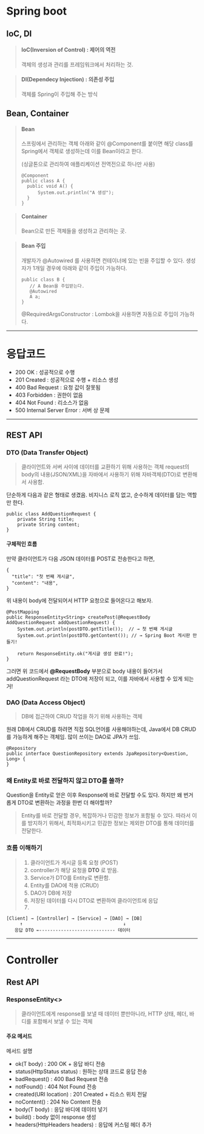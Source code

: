 # Spring boot
## IoC, DI
> #### IoC(Inversion of Control) : 제어의 역전
> 
> 객체의 생성과 관리를 프레임워크에서 처리하는 것.


> #### DI(Dependecy Injection) : 의존성 주입
> 
> 객체를 Spring이 주입해 주는 방식 


## Bean, Container
> #### Bean
> 
> 스프링에서 관리하는 객체
> 아래와 같이 @Component를 붙이면 해당 class를 Spring에서 객체로 생성하는데 이를 Bean이라고 한다. 
> 
>(싱글톤으로 관리하여 애플리케이션 전역전으로 하나만 사용)
> ```
>@Component
>public class A {
>   public void A() {
>       System.out.println("A 생성");
>   }
>}
>```

> #### Container
> 
> Bean으로 만든 객체들을 생성하고 관리하는 곳.
> 

> #### Bean 주입
> 개발자가 @Autowired 를 사용하면 컨테이너에 있는 빈을 주입할 수 있다. 생성자가 1개일 경우에 아래와 같이 주입이 가능하다.
> ```
> public class B {
>    // A Bean을 주입받는다.
>    @Autowired
>    A a;
> }
> ```
> @RequiredArgsConstructor : Lombok을 사용하면 자동으로 주입이 가능하다.

----

# 응답코드

- 200 OK : 성공적으로 수행
- 201 Created : 성공적으로 수행 + 리소스 생성
- 400 Bad Request : 요청 값이 잘못됨
- 403 Forbidden : 권한이 없음
- 404 Not Found : 리소스가 없음
- 500 Internal Server Error : 서버 상 문제

---

## REST API

### DTO (Data Transfer Object)
> 클라이언트와 서버 사이에 데이터를 교환하기 위해 사용하는 객체
> request의 body의 내용(JSON/XML)을 자바에서 사용하기 위해 
> 자바객체(DTO)로 변환해서 사용함.
> 
단순하게 다음과 같은 형태로 생겼음. 비지니스 로직 없고, 순수하게 데이터를 담는 역할만 한다.
```
public class AddQuestionRequest {
    private String title;
    private String content;
}
```

#### 구체적인 흐름
만약 클라이언트가 다음 JSON 데이터를 POST로 전송한다고 하면,
```
{
  "title": "첫 번째 게시글",
  "content": "내용",
}
```
위 내용이 body에 전달되어서 HTTP 요청으로 들어온다고 해보자.
```
@PostMapping
public ResponseEntity<String> createPost(@RequestBody AddQuestionRequest addQuestionRequest) {
    System.out.println(postDTO.getTitle());  // → 첫 번째 게시글
    System.out.println(postDTO.getContent()); // → Spring Boot 게시판 만들기!
    
    return ResponseEntity.ok("게시글 생성 완료!");
}
```
그러면 위 코드에서 **@RequestBody** 부분으로 body 내용이 들어가서 addQuestionRequest 라는 DTO에 
저장이 되고, 이를 자바에서 사용할 수 있게 되는거!

### DAO (Data Access Object)
> DB에 접근하여 CRUD 작업을 하기 위해 사용하는 객체

원래 DB에서 CRUD를 하려면 직접 SQL언어를 사용해야하는데, Java에서 DB CRUD를 가능하게 해주는 객체임.
많이 쓰이는 DAO로 JPA가 쓰임.
```
@Repository
public interface QuestionRepository extends JpaRepository<Question, Long> {
}
```

### 왜 Entity로 바로 전달하지 않고 DTO를 쓸까?
Question을 Entity로 얻은 이후 Response에 바로 전달할 수도 있다. 
하지만 왜 번거롭게 DTO로 변환하는 과정을 한번 더 해야할까?

> Entity를 바로 전달할 경우, 복잡하거나 민감한 정보가 포함될 수 있다. 
> 따라서 이를 방지하기 위해서, 최적화시키고 민감한 정보는 제외한 DTO를 통해 데이터를 전달한다. 

### 흐름 이해하기

> 1. 클라이언트가 게시글 등록 요청 (POST)
> 2. controller가 해당 요청을 **DTO** 로 받음.
> 3. Service가 DTO를 Entity로 변환함.
> 4. Entity를 DAO에 적용 (CRUD)
> 5. DAO가 DB에 저장
> 6. 저장된 데이터를 다시 DTO로 변환하여 클라이언트에 응답
> 7. 
```
[Client] → [Controller] → [Service] → [DAO] → [DB]
     ↑                                     ↓
   응답 DTO ←---------------------------- 데이터
```

---

# Controller

## Rest API
### ResponseEntity<>
> 클라이언트에게 response를 보낼 때 데이터 뿐만아니라, HTTP 상태, 헤더, 바디를 포함해서 보낼 수 있는 객체

#### 주요 메서드
메서드	설명 
- ok(T body) :	200 OK + 응답 바디 전송
- status(HttpStatus status)	: 원하는 상태 코드로 응답 전송
- badRequest()	: 400 Bad Request 전송
- notFound()	: 404 Not Found 전송
- created(URI location) :	201 Created + 리소스 위치 전달
- noContent() :	204 No Content 전송
- body(T body) :	응답 바디에 데이터 넣기
- build() : body 없이 response 생성
- headers(HttpHeaders headers) :	응답에 커스텀 헤더 추가
